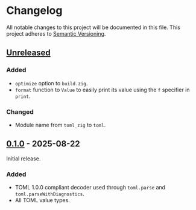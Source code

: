 # Changelog

All notable changes to this project will be documented in this file. This
project adheres to [Semantic Versioning](https://semver.org/spec/v2.0.0.html).

## [Unreleased]

### Added

- `optimize` option to `build.zig`.
- `format` function to `Value` to easily print its value using the `f` specifier
  in `print`.

### Changed

- Module name from `toml_zig` to `toml`.

## [0.1.0] - 2025-08-22

Initial release.

### Added

- TOML 1.0.0 compliant decoder used through `toml.parse` and
  `toml.parseWithDiagnostics`.
- All TOML value types.

[Unreleased]: https://github.com/anttikivi/toml-zig/compare/v0.1.0...HEAD
[0.1.0]: https://github.com/anttikivi/toml-zig/releases/tag/v0.1.0
